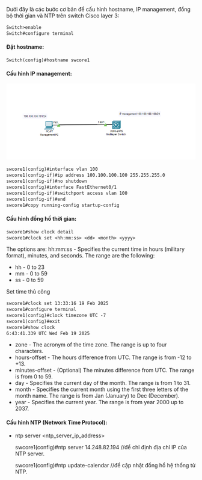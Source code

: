 Dưới đây là các bước cơ bản để cấu hình hostname, IP management, đồng bộ thời gian và NTP trên switch Cisco layer 3:

    Switch>enable
    Switch#configure terminal

#### Đặt hostname:

    Switch(config)#hostname swcore1

#### Cấu hình IP management:

  <img src="Basicnetworkimages/23.png">

    swcore1(config)#interface vlan 100
    swcore1(config-if)#ip address 100.100.100.100 255.255.255.0
    swcore1(config-if)#no shutdown 
    swcore1(config)#interface FastEthernet0/1
    swcore1(config-if)#switchport access vlan 100
    swcore1(config-if)#end
    swcore1#copy running-config startup-config 


#### Cấu hình đồng hồ thời gian:
    swcore1#show clock detail
    swcore1#clock set <hh:mm:ss> <dd> <month> <yyyy>

  The options are:
  hh:mm:ss - Specifies the current time in hours (military format), minutes, and seconds. The range are the following:
  + hh - 0 to 23
  + mm - 0 to 59
  + ss - 0 to 59

   Set time thủ công

    swcore1#clock set 13:33:16 19 Feb 2025
    swcore1#configure terminal
    swcore1(config)#clock timezone UTC -7
    swcore1(config)#exit
    swcore1#show clock
    6:43:41.339 UTC Wed Feb 19 2025

  + zone - The acronym of the time zone. The range is up to four characters.
  + hours-offset - The hours difference from UTC. The range is from -12 to +13.
  + minutes-offset - (Optional) The minutes difference from UTC. The range is from 0 to 59.
  + day - Specifies the current day of the month. The range is from 1 to 31.
  + month - Specifies the current month using the first three letters of the month name. The range is from Jan (January) to Dec (December).
  + year - Specifies the current year. The range is from year 2000 up to 2037.

#### Cấu hình NTP (Network Time Protocol):

  + ntp server <ntp_server_ip_address>

    swcore1(config)#ntp server 14.248.82.194 //để chỉ định địa chỉ IP của NTP server.

    swcore1(config)#ntp update-calendar //để cập nhật đồng hồ hệ thống từ NTP.


